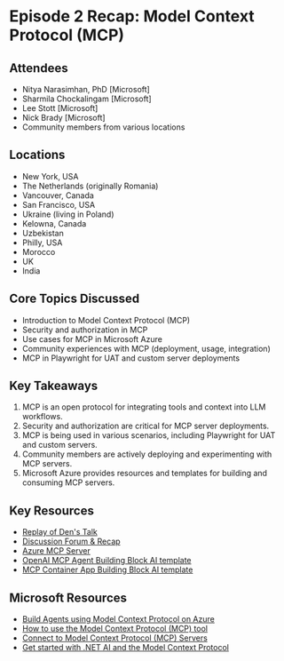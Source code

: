 # Episode 2 Recap: Model Context Protocol (MCP)

## Attendees
- Nitya Narasimhan, PhD [Microsoft]
- Sharmila Chockalingam [Microsoft]
- Lee Stott [Microsoft]
- Nick Brady [Microsoft]
- Community members from various locations

## Locations
- New York, USA
- The Netherlands (originally Romania)
- Vancouver, Canada
- San Francisco, USA
- Ukraine (living in Poland)
- Kelowna, Canada
- Uzbekistan
- Philly, USA
- Morocco
- UK
- India

## Core Topics Discussed
- Introduction to Model Context Protocol (MCP)
- Security and authorization in MCP
- Use cases for MCP in Microsoft Azure
- Community experiences with MCP (deployment, usage, integration)
- MCP in Playwright for UAT and custom server deployments

## Key Takeaways
1. MCP is an open protocol for integrating tools and context into LLM workflows.
2. Security and authorization are critical for MCP server deployments.
3. MCP is being used in various scenarios, including Playwright for UAT and custom servers.
4. Community members are actively deploying and experimenting with MCP servers.
5. Microsoft Azure provides resources and templates for building and consuming MCP servers.

## Key Resources
- [Replay of Den's Talk](https://youtu.be/cPS3cWRZTps?list=PLmsFUfdnGr3wzz6a4E-Szksg92JPng-AL&t=396)
- [Discussion Forum & Recap](https://github.com/orgs/azure-ai-foundry/discussions/54)
- [Azure MCP Server](https://learn.microsoft.com/en-us/azure/developer/azure-mcp-server/)
- [OpenAI MCP Agent Building Block AI template](https://aka.ms/mcp/openai)
- [MCP Container App Building Block AI template](https://aka.ms/mcp/aca)

## Microsoft Resources
- [Build Agents using Model Context Protocol on Azure](https://learn.microsoft.com/en-us/azure/developer/ai/intro-agents-mcp)
- [How to use the Model Context Protocol (MCP) tool](https://learn.microsoft.com/en-us/azure/ai-foundry/agents/how-to/tools/model-context-protocol-samples)
- [Connect to Model Context Protocol (MCP) Servers](https://learn.microsoft.com/en-us/azure/ai-foundry/agents/how-to/tools/model-context-protocol)
- [Get started with .NET AI and the Model Context Protocol](https://learn.microsoft.com/en-us/dotnet/ai/get-started-mcp)
